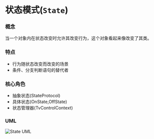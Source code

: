 # 状态模式(`State`)

### 概念
当一个对象内在状态改变时允许其改变行为，这个对象看起来像改变了其类。

### 特点
* 行为随状态改变而改变的场景
* 条件、分支判断语句的替代者

### 核心角色
* 抽象状态(StateProtocol)
* 具体状态(OnState,OffState)
* 状态管理器(TvControlContext)

### UML
![State UML](https://upload-images.jianshu.io/upload_images/1893416-189e5eac798f0e25.png?imageMogr2/auto-orient/strip%7CimageView2/2/w/1240)


